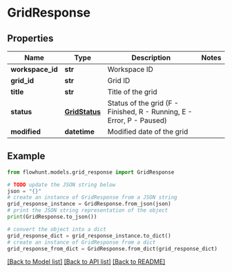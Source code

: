 # GridResponse


## Properties

Name | Type | Description | Notes
------------ | ------------- | ------------- | -------------
**workspace_id** | **str** | Workspace ID | 
**grid_id** | **str** | Grid ID | 
**title** | **str** | Title of the grid | 
**status** | [**GridStatus**](GridStatus.md) | Status of the grid (F - Finished, R - Running, E - Error, P - Paused) | 
**modified** | **datetime** | Modified date of the grid | 

## Example

```python
from flowhunt.models.grid_response import GridResponse

# TODO update the JSON string below
json = "{}"
# create an instance of GridResponse from a JSON string
grid_response_instance = GridResponse.from_json(json)
# print the JSON string representation of the object
print(GridResponse.to_json())

# convert the object into a dict
grid_response_dict = grid_response_instance.to_dict()
# create an instance of GridResponse from a dict
grid_response_from_dict = GridResponse.from_dict(grid_response_dict)
```
[[Back to Model list]](../README.md#documentation-for-models) [[Back to API list]](../README.md#documentation-for-api-endpoints) [[Back to README]](../README.md)


